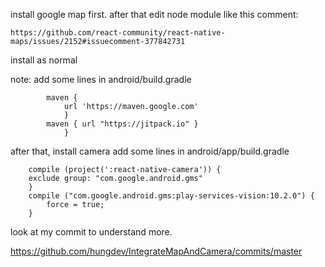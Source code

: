 install google map  first. after that edit node module like this comment: 
```
https://github.com/react-community/react-native-maps/issues/2152#issuecomment-377842731
```
install as normal

note:
add some lines in android/build.gradle

```
        maven {
            url 'https://maven.google.com'
            }
        maven { url "https://jitpack.io" }
            }
```
after that, install camera
add some lines in android/app/build.gradle

```
    compile (project(':react-native-camera')) {
    exclude group: "com.google.android.gms"
    }
    compile ("com.google.android.gms:play-services-vision:10.2.0") {
        force = true;
    }
```

look at my commit to understand more.

https://github.com/hungdev/IntegrateMapAndCamera/commits/master
